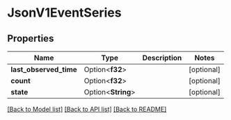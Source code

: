 # JsonV1EventSeries

## Properties

Name | Type | Description | Notes
------------ | ------------- | ------------- | -------------
**last_observed_time** | Option<**f32**> |  | [optional]
**count** | Option<**f32**> |  | [optional]
**state** | Option<**String**> |  | [optional]

[[Back to Model list]](../README.md#documentation-for-models) [[Back to API list]](../README.md#documentation-for-api-endpoints) [[Back to README]](../README.md)


